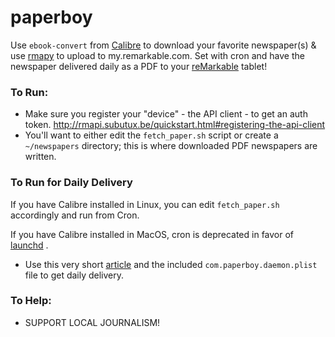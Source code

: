 # paperboy
Use ```ebook-convert``` from [Calibre](https://calibre-ebook.com/) to download your favorite newspaper(s) &amp; use [rmapy](https://github.com/subutux/rmapy) to upload to my.remarkable.com.  Set with cron and have the newspaper delivered daily as a PDF to your [reMarkable](https://remarkable.com/) tablet!

### To Run:
  - Make sure you register your "device" - the API client - to get an auth token.  http://rmapi.subutux.be/quickstart.html#registering-the-api-client
  - You'll want to either edit the ```fetch_paper.sh``` script or create a ```~/newspapers``` directory; this is where downloaded PDF newspapers are written.

### To Run for Daily Delivery
If you have Calibre installed in Linux, you can edit ```fetch_paper.sh``` accordingly and run from Cron.

If you have Calibre installed in MacOS, cron is deprecated in favor of [launchd](https://developer.apple.com/library/archive/documentation/MacOSX/Conceptual/BPSystemStartup/Chapters/CreatingLaunchdJobs.html) . 
  - Use this very short [article](https://medium.com/@chetcorcos/a-simple-launchd-tutorial-9fecfcf2dbb3) and the included ```com.paperboy.daemon.plist``` file to get daily delivery.

### To Help:
  - SUPPORT LOCAL JOURNALISM!